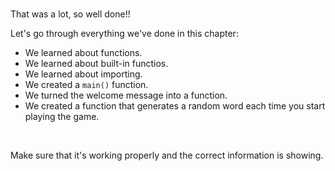 ﻿<br>

That was a lot, so well done!! 

Let's go through everything we've done in this chapter:

  - We learned about functions.
  - We learned about built-in functios.
 - We learned about importing.
 - We created a `main()` function.
 - We turned the welcome message into a function.
 - We created a function that generates a random word each time you start playing the game.


<br>

Make sure that it's working properly and the correct information is showing.


